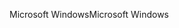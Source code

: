 <span data-ttu-id="2131d-101">Microsoft Windows</span><span class="sxs-lookup"><span data-stu-id="2131d-101">Microsoft Windows</span></span>